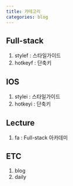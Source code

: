 ```yaml
---
title: 카테고리
categories: blog
---
```


## Full-stack

1. stylef : 스타일가이드
2. hotkeyf : 단축키

## IOS

1. stylei : 스타일가이드
2. hotkeyi : 단축키

## Lecture

1. fa : Full-stack 아카데미

## ETC

1. blog
2. daily

